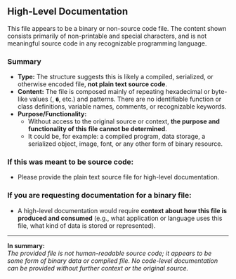 ## High-Level Documentation

This file appears to be a binary or non-source code file. The content shown consists primarily of non-printable and special characters, and is not meaningful source code in any recognizable programming language. 

### Summary

- **Type:** The structure suggests this is likely a compiled, serialized, or otherwise encoded file, **not plain text source code**.
- **Content:** The file is composed mainly of repeating hexadecimal or byte-like values (`  `, `�`, etc.) and patterns. There are no identifiable function or class definitions, variable names, comments, or recognizable keywords.
- **Purpose/Functionality:** 
  - Without access to the original source or context, **the purpose and functionality of this file cannot be determined**.
  - It could be, for example: a compiled program, data storage, a serialized object, image, font, or any other form of binary resource.

### If this was meant to be source code:
- Please provide the plain text source file for high-level documentation.

### If you are requesting documentation for a binary file:
- A high-level documentation would require **context about how this file is produced and consumed** (e.g., what application or language uses this file, what kind of data is stored or represented).

---

**In summary:**  
_The provided file is not human-readable source code; it appears to be some form of binary data or compiled file. No code-level documentation can be provided without further context or the original source._